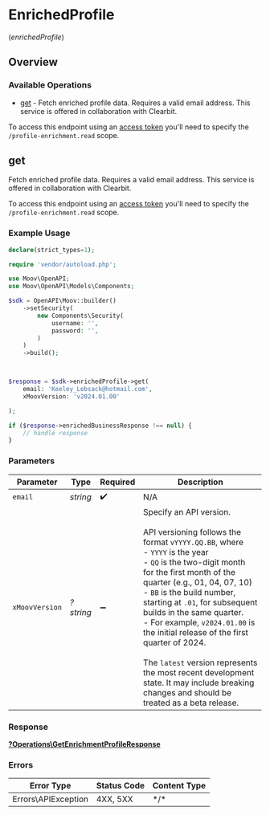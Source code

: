 # EnrichedProfile
(*enrichedProfile*)

## Overview

### Available Operations

* [get](#get) - Fetch enriched profile data. Requires a valid email address. This service is offered in collaboration with Clearbit. 

To access this endpoint using an [access token](https://docs.moov.io/api/authentication/access-tokens/) 
you'll need to specify the `/profile-enrichment.read` scope.

## get

Fetch enriched profile data. Requires a valid email address. This service is offered in collaboration with Clearbit. 

To access this endpoint using an [access token](https://docs.moov.io/api/authentication/access-tokens/) 
you'll need to specify the `/profile-enrichment.read` scope.

### Example Usage

```php
declare(strict_types=1);

require 'vendor/autoload.php';

use Moov\OpenAPI;
use Moov\OpenAPI\Models\Components;

$sdk = OpenAPI\Moov::builder()
    ->setSecurity(
        new Components\Security(
            username: '',
            password: '',
        )
    )
    ->build();



$response = $sdk->enrichedProfile->get(
    email: 'Keeley_Lebsack@hotmail.com',
    xMoovVersion: 'v2024.01.00'

);

if ($response->enrichedBusinessResponse !== null) {
    // handle response
}
```

### Parameters

| Parameter                                                                                                                                                                                                                                                                                                                                                                                                                                                                                                                         | Type                                                                                                                                                                                                                                                                                                                                                                                                                                                                                                                              | Required                                                                                                                                                                                                                                                                                                                                                                                                                                                                                                                          | Description                                                                                                                                                                                                                                                                                                                                                                                                                                                                                                                       |
| --------------------------------------------------------------------------------------------------------------------------------------------------------------------------------------------------------------------------------------------------------------------------------------------------------------------------------------------------------------------------------------------------------------------------------------------------------------------------------------------------------------------------------- | --------------------------------------------------------------------------------------------------------------------------------------------------------------------------------------------------------------------------------------------------------------------------------------------------------------------------------------------------------------------------------------------------------------------------------------------------------------------------------------------------------------------------------- | --------------------------------------------------------------------------------------------------------------------------------------------------------------------------------------------------------------------------------------------------------------------------------------------------------------------------------------------------------------------------------------------------------------------------------------------------------------------------------------------------------------------------------- | --------------------------------------------------------------------------------------------------------------------------------------------------------------------------------------------------------------------------------------------------------------------------------------------------------------------------------------------------------------------------------------------------------------------------------------------------------------------------------------------------------------------------------- |
| `email`                                                                                                                                                                                                                                                                                                                                                                                                                                                                                                                           | *string*                                                                                                                                                                                                                                                                                                                                                                                                                                                                                                                          | :heavy_check_mark:                                                                                                                                                                                                                                                                                                                                                                                                                                                                                                                | N/A                                                                                                                                                                                                                                                                                                                                                                                                                                                                                                                               |
| `xMoovVersion`                                                                                                                                                                                                                                                                                                                                                                                                                                                                                                                    | *?string*                                                                                                                                                                                                                                                                                                                                                                                                                                                                                                                         | :heavy_minus_sign:                                                                                                                                                                                                                                                                                                                                                                                                                                                                                                                | Specify an API version.<br/><br/>API versioning follows the format `vYYYY.QQ.BB`, where <br/>  - `YYYY` is the year<br/>  - `QQ` is the two-digit month for the first month of the quarter (e.g., 01, 04, 07, 10)<br/>  - `BB` is the build number, starting at `.01`, for subsequent builds in the same quarter. <br/>    - For example, `v2024.01.00` is the initial release of the first quarter of 2024.<br/><br/>The `latest` version represents the most recent development state. It may include breaking changes and should be treated as a beta release. |

### Response

**[?Operations\GetEnrichmentProfileResponse](../../Models/Operations/GetEnrichmentProfileResponse.md)**

### Errors

| Error Type          | Status Code         | Content Type        |
| ------------------- | ------------------- | ------------------- |
| Errors\APIException | 4XX, 5XX            | \*/\*               |
